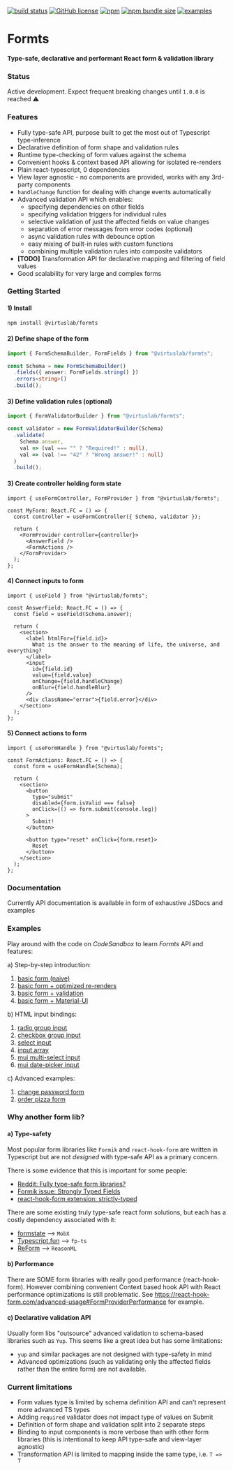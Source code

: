 [![build status](https://circleci.com/gh/VirtusLab-Open-Source/formts.svg?style=shield)](https://app.circleci.com/pipelines/github/VirtusLab-Open-Source/formts)
[![GitHub license](https://img.shields.io/github/license/VirtusLab/formts)](https://github.com/VirtusLab/formts/blob/master/LICENSE)
[![npm](https://img.shields.io/npm/v/@virtuslab/formts)](https://www.npmjs.com/package/@virtuslab/formts)
[![npm bundle size](https://img.shields.io/bundlephobia/minzip/@virtuslab/formts)](https://bundlephobia.com/result?p=@virtuslab/formts)
[![examples](https://img.shields.io/badge/examples-codesandbox-blue)](https://github.com/VirtusLab/formts#examples)

# Formts

**Type-safe, declarative and performant React form & validation library**

### Status

Active development. Expect frequent breaking changes until `1.0.0` is reached ⚠️

### Features

- Fully type-safe API, purpose built to get the most out of Typescript
  type-inference
- Declarative definition of form shape and validation rules
- Runtime type-checking of form values against the schema
- Convenient hooks & context based API allowing for isolated re-renders
- Plain react-typescript, 0 dependencies
- View layer agnostic - no components are provided, works with any 3rd-party
  components
- `handleChange` function for dealing with change events automatically
- Advanced validation API which enables:
  - specifying dependencies on other fields
  - specifying validation triggers for individual rules
  - selective validation of just the affected fields on value changes
  - separation of error messages from error codes (optional)
  - async validation rules with debounce option
  - easy mixing of built-in rules with custom functions
  - combining multiple validation rules into composite validators
- **[TODO]** Transformation API for declarative mapping and filtering of field
  values
- Good scalability for very large and complex forms

### Getting Started

#### 1) Install

```bash
npm install @virtuslab/formts
```

#### 2) Define shape of the form

```ts
import { FormSchemaBuilder, FormFields } from "@virtuslab/formts";

const Schema = new FormSchemaBuilder()
  .fields({ answer: FormFields.string() })
  .errors<string>()
  .build();
```

#### 3) Define validation rules (optional)

```ts
import { FormValidatorBuilder } from "@virtuslab/formts";

const validator = new FormValidatorBuilder(Schema)
  .validate(
    Schema.answer,
    val => (val === "" ? "Required!" : null),
    val => (val !== "42" ? "Wrong answer!" : null)
  )
  .build();
```

#### 3) Create controller holding form state

```tsx
import { useFormController, FormProvider } from "@virtuslab/formts";

const MyForm: React.FC = () => {
  const controller = useFormController({ Schema, validator });

  return (
    <FormProvider controller={controller}>
      <AnswerField />
      <FormActions />
    </FormProvider>
  );
};
```

#### 4) Connect inputs to form

```tsx
import { useField } from "@virtuslab/formts";

const AnswerField: React.FC = () => {
  const field = useField(Schema.answer);

  return (
    <section>
      <label htmlFor={field.id}>
        What is the answer to the meaning of life, the universe, and everything?
      </label>
      <input
        id={field.id}
        value={field.value}
        onChange={field.handleChange}
        onBlur={field.handleBlur}
      />
      <div className="error">{field.error}</div>
    </section>
  );
};
```

#### 5) Connect actions to form

```tsx
import { useFormHandle } from "@virtuslab/formts";

const FormActions: React.FC = () => {
  const form = useFormHandle(Schema);

  return (
    <section>
      <button
        type="submit"
        disabled={form.isValid === false}
        onClick={() => form.submit(console.log)}
      >
        Submit!
      </button>

      <button type="reset" onClick={form.reset}>
        Reset
      </button>
    </section>
  );
};
```

### Documentation

Currently API documentation is available in form of exhaustive JSDocs and
examples

### Examples

Play around with the code on _CodeSandbox_ to learn _Formts_ API and features:

a) Step-by-step introduction:

1. [basic form (naive)](https://codesandbox.io/s/intro-01-basic-form-naive-vplnc?file=/src/example.tsx)
2. [basic form + optimized re-renders](https://codesandbox.io/s/intro-02-basic-form-optimised-re-renders-r6mrc?file=/src/example.tsx)
3. [basic form + validation](https://codesandbox.io/s/intro-03-basic-form-validation-nhsg7?file=/src/example.tsx:770-795)
4. [basic form + Material-UI](https://codesandbox.io/s/intro-04-basic-form-material-ui-e0kkl?file=/src/example.tsx)

b) HTML input bindings:

1. [radio group input](https://codesandbox.io/s/inputs-radio-group-4l1pu?file=/src/example.tsx)
2. [checkbox group input](https://codesandbox.io/s/inputs-checkbox-group-t0mqb?file=/src/example.tsx)
3. [select input](https://codesandbox.io/s/inputs-select-1twl4?file=/src/example.tsx)
4. [input array](https://codesandbox.io/s/inputs-field-arrays-005tl?file=/src/example.tsx)
5. [mui multi-select input](https://codesandbox.io/s/inputs-mui-multi-select-lczxy?file=/src/example.tsx)
6. [mui date-picker input](https://codesandbox.io/s/inputs-mui-date-picker-x21vz?file=/src/example.tsx)

c) Advanced examples:

1. [change password form](https://codesandbox.io/s/change-password-form-yn1yz?file=/src/example.tsx)
2. [order pizza form](https://codesandbox.io/s/order-pizza-form-bsrv5?file=/src/example.tsx)

### Why another form lib?

#### a) Type-safety

Most popular form libraries like `Formik` and `react-hook-form` are written in
Typescript but are not _designed_ with type-safe API as a primary concern.

There is some evidence that this is important for some people:

- [Reddit: Fully type-safe form libraries?](https://www.reddit.com/r/typescript/comments/co03ud/fully_typesafe_form_libraries/ewg09p0/)
- [Formik issue: Strongly Typed Fields](https://github.com/formium/formik/issues/1334)
- [react-hook-form extension: strictly-typed](https://github.com/react-hook-form/strictly-typed)

There are some existing truly type-safe react form solutions, but each has a
costly dependency associated with it:

- [formstate](https://github.com/formstate/formstate) --> `MobX`
- [Typescript.fun](https://dev.to/steida/how-to-forms-with-react-and-typescript-4icb)
  --> `fp-ts`
- [ReForm](https://github.com/Astrocoders/reform) --> `ReasonML`

#### b) Performance

There are SOME form libraries with really good performance (react-hook-form).
However combining convenient Context based hook API with React performance
optimizations is still problematic. See
https://react-hook-form.com/advanced-usage#FormProviderPerformance for example.

#### c) Declarative validation API

Usually form libs "outsource" advanced validation to schema-based libraries such
as `Yup`. This seems like a great idea but has some limitations:

- `yup` and similar packages are not designed with type-safety in mind
- Advanced optimizations (such as validating only the affected fields rather
  than the entire form) are not available.

### Current limitations

- Form values type is limited by schema definition API and can't represent more
  advanced TS types
- Adding `required` validator does not impact type of values on Submit
- Definition of form shape and validation split into 2 separate steps
- Binding to input components is more verbose than with other form libraries
  (this is intentional to keep API type-safe and view-layer agnostic)
- Transformation API is limited to mapping inside the same type, i.e. `T => T`
